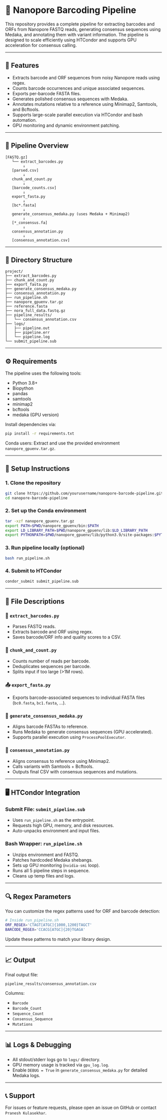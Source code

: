 # 🔬 Nanopore Barcoding Pipeline

This repository provides a complete pipeline for extracting barcodes and ORFs from Nanopore FASTQ reads, generating consensus sequences using Medaka, and annotating them with variant information. The pipeline is designed to scale efficiently using HTCondor and supports GPU acceleration for consensus calling.

---

## 🚀 Features

- Extracts barcode and ORF sequences from noisy Nanopore reads using regex.
- Counts barcode occurrences and unique associated sequences.
- Exports per-barcode FASTA files.
- Generates polished consensus sequences with Medaka.
- Annotates mutations relative to a reference using Minimap2, Samtools, and Bcftools.
- Supports large-scale parallel execution via HTCondor and bash automation.
- GPU monitoring and dynamic environment patching.

---

## 📂 Pipeline Overview

```text
[FASTQ.gz] 
   └── extract_barcodes.py
        ↓
   [parsed.csv]
        ↓
   chunk_and_count.py
        ↓
   [barcode_counts.csv]
        ↓
   export_fasta.py
        ↓
   [bc*.fasta]
        ↓
   generate_consensus_medaka.py (uses Medaka + Minimap2)
        ↓
   [*_consensus.fa]
        ↓
   consensus_annotation.py
        ↓
   [consensus_annotation.csv]
```

---

## 📁 Directory Structure

```text
project/
├── extract_barcodes.py
├── chunk_and_count.py
├── export_fasta.py
├── generate_consensus_medaka.py
├── consensus_annotation.py
├── run_pipeline.sh
├── nanopore_gpuenv.tar.gz
├── reference.fasta
├── nora_full_data.fastq.gz
├── pipeline_results/
│   └── consensus_annotation.csv
├── logs/
│   ├── pipeline.out
│   ├── pipeline.err
│   └── pipeline.log
└── submit_pipeline.sub
```

---

## ⚙️ Requirements

The pipeline uses the following tools:

- Python 3.8+
- Biopython
- pandas
- samtools
- minimap2
- bcftools
- medaka (GPU version)

Install dependencies via:

```bash
pip install -r requirements.txt
```

Conda users: Extract and use the provided environment `nanopore_gpuenv.tar.gz`.

---

## 🔧 Setup Instructions

### 1. Clone the repository

```bash
git clone https://github.com/yourusername/nanopore-barcode-pipeline.git
cd nanopore-barcode-pipeline
```

### 2. Set up the Conda environment

```bash
tar -xzf nanopore_gpuenv.tar.gz
export PATH=$PWD/nanopore_gpuenv/bin:$PATH
export LD_LIBRARY_PATH=$PWD/nanopore_gpuenv/lib:$LD_LIBRARY_PATH
export PYTHONPATH=$PWD/nanopore_gpuenv/lib/python3.9/site-packages:$PYTHONPATH
```

### 3. Run pipeline locally (optional)

```bash
bash run_pipeline.sh
```

### 4. Submit to HTCondor

```bash
condor_submit submit_pipeline.sub
```

---

## 📜 File Descriptions

### 🧬 `extract_barcodes.py`

- Parses FASTQ reads.
- Extracts barcode and ORF using regex.
- Saves barcode/ORF info and quality scores to a CSV.

### 🧮 `chunk_and_count.py`

- Counts number of reads per barcode.
- Deduplicates sequences per barcode.
- Splits input if too large (>1M rows).

### 📤 `export_fasta.py`

- Exports barcode-associated sequences to individual FASTA files (`bc0.fasta`, `bc1.fasta`, ...).

### 🧪 `generate_consensus_medaka.py`

- Aligns barcode FASTAs to reference.
- Runs Medaka to generate consensus sequences (GPU accelerated).
- Supports parallel execution using `ProcessPoolExecutor`.

### 🧾 `consensus_annotation.py`

- Aligns consensus to reference using Minimap2.
- Calls variants with Samtools + Bcftools.
- Outputs final CSV with consensus sequences and mutations.

---

## 🖥️ HTCondor Integration

### Submit File: `submit_pipeline.sub`

- Uses `run_pipeline.sh` as the entrypoint.
- Requests high GPU, memory, and disk resources.
- Auto-unpacks environment and input files.

### Bash Wrapper: `run_pipeline.sh`

- Unzips environment and FASTQ.
- Patches hardcoded Medaka shebangs.
- Sets up GPU monitoring (`nvidia-smi` loop).
- Runs all 5 pipeline steps in sequence.
- Cleans up temp files and logs.

---

## 🔍 Regex Parameters

You can customize the regex patterns used for ORF and barcode detection:

```bash
# Inside run_pipeline.sh
ORF_REGEX='CTAGT[ATGC]{1000,1200}TAGCT'
BARCODE_REGEX='CCACG[ATGC]{20}TGAGA'
```

Update these patterns to match your library design.

---

## 📈 Output

Final output file:

```
pipeline_results/consensus_annotation.csv
```

Columns:

- `Barcode`
- `Barcode_Count`
- `Sequence_Count`
- `Consensus_Sequence`
- `Mutations`

---

## 📊 Logs & Debugging

- All stdout/stderr logs go to `logs/` directory.
- GPU memory usage is tracked via `gpu_log.log`.
- Enable `DEBUG = True` in `generate_consensus_medaka.py` for detailed Medaka logs.

---

## 📞 Support

For issues or feature requests, please open an issue on GitHub or contact `Pranesh Kulasekhar`.
